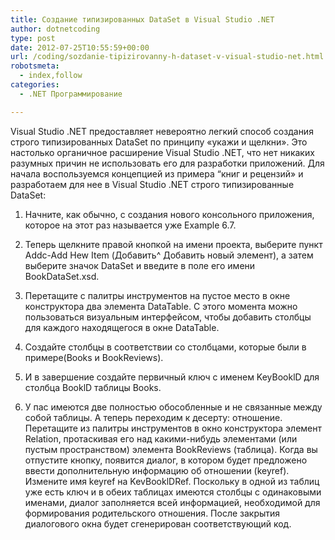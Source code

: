 ```yaml
---
title: Создание типизированных DataSet в Visual Studio .NET
author: dotnetcoding
type: post
date: 2012-07-25T10:55:59+00:00
url: /coding/sozdanie-tipizirovanny-h-dataset-v-visual-studio-net.html
robotsmeta:
  - index,follow
categories:
  - .NET Программирование

---
```

Visual Studio .NET предоставляет невероятно легкий способ создания строго типизированных DataSet по принципу &#171;укажи и щелкни&#187;. Это настолько органичное расширение Visual Studio .NET, что нет никаких разумных причин не использовать его для разработки приложений. <!--more-->Для начала воспользуемся концепцией из примера “книг и рецензий&#187; и разработаем для нее в Visual Studio .NET строго типизированные DataSet:

1. Начните, как обычно, с создания нового консольного приложения, которое на этот раз называется уже Example 6.7.

2. Теперь щелкните правой кнопкой на имени проекта, выберите пункт Addc-Add Hew Item (Добавить^ Добавить новый элемент), а затем выберите значок DataSet и введите в поле его имени BookDataSet.xsd.

3. Перетащите с палитры инструментов на пустое место в окне конструктора два элемента DataTable. С этого момента можно пользоваться визуальным интерфейсом, чтобы добавить столбцы для каждого находящегося в окне DataTable.

4. Создайте столбцы в соответствии со столбцами, которые были в примере(Books и BookReviews).

5. И в завершение создайте первичный ключ с именем KeyBooklD для столбца BooklD таблицы Books.

6. У пас имеются две полностью обособленные и не связанные между собой таблицы. А теперь переходим к десерту: отношение. Перетащите из палитры инструментов в окно конструктора элемент Relation, протаскивая его над какими-нибудь элементами (или пустым пространством) элемента BookReviews (таблица). Когда вы отпустите кнопку, появится диалог, в котором будет предложено ввести дополнительную информацию об отношении (keyref). Измените имя keyref на KevBooklDRef. Поскольку в одной из таблиц уже есть ключ и в обеих таблицах имеются столбцы с одинаковыми именами, диалог заполняется всей информацией, необходимой для формирования родительского отношения. После закрытия диалогового окна будет сгенерирован соответствующий код.